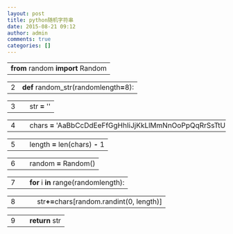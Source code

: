 ```yaml
---
layout: post
title: python随机字符串
date: 2015-08-21 09:12
author: admin
comments: true
categories: []
---
```

<table cellspacing="0" cellpadding="0">
<tbody>
<tr>
<td valign="top"><b>from</b> random <b>import</b> Random</td>
</tr>
</tbody>
</table>
<table cellspacing="0" cellpadding="0">
<tbody>
<tr>
<td valign="top">2</td>
<td valign="top"><b>def</b> random_str(randomlength<b>=</b>8):</td>
</tr>
</tbody>
</table>
<table cellspacing="0" cellpadding="0">
<tbody>
<tr>
<td valign="top">3</td>
<td valign="top">    str <b>=</b> ''</td>
</tr>
</tbody>
</table>
<table cellspacing="0" cellpadding="0">
<tbody>
<tr>
<td valign="top">4</td>
<td valign="top">    chars <b>=</b> 'AaBbCcDdEeFfGgHhIiJjKkLlMmNnOoPpQqRrSsTtUuVvWwXxYyZz0123456789'</td>
</tr>
</tbody>
</table>
<table cellspacing="0" cellpadding="0">
<tbody>
<tr>
<td valign="top">5</td>
<td valign="top">    length <b>=</b> len(chars) <b>-</b> 1</td>
</tr>
</tbody>
</table>
<table cellspacing="0" cellpadding="0">
<tbody>
<tr>
<td valign="top">6</td>
<td valign="top">    random <b>=</b> Random()</td>
</tr>
</tbody>
</table>
<table cellspacing="0" cellpadding="0">
<tbody>
<tr>
<td valign="top">7</td>
<td valign="top">    <b>for</b> i <b>in</b> range(randomlength):</td>
</tr>
</tbody>
</table>
<table cellspacing="0" cellpadding="0">
<tbody>
<tr>
<td valign="top">8</td>
<td valign="top">        str<b>+=</b>chars[random.randint(0, length)]</td>
</tr>
</tbody>
</table>
<table cellspacing="0" cellpadding="0">
<tbody>
<tr>
<td valign="top">9</td>
<td valign="top">    <b>return</b> str</td>
</tr>
</tbody>
</table>
